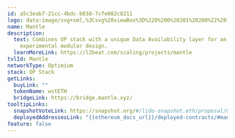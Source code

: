 ```yaml
---
id: a5c3eab7-21cc-4bdc-b038-7cfe082c8211
logo: data:image/svg+xml,%3Csvg%20viewBox%3D%220%200%20201%20200%22%20fill%3D%22none%22%20xmlns%3D%22http%3A%2F%2Fwww.w3.org%2F2000%2Fsvg%22%3E%0A%3Cpath%20d%3D%22M100.334%20156.508V137.265C98.4044%20137.265%2096.4327%20137.097%2094.5029%20136.802L91.4825%20155.792C94.419%20156.298%2097.3975%20156.508%20100.334%20156.508ZM109.144%20155.834C112.08%20155.371%20114.975%20154.697%20117.786%20153.771L111.871%20135.454C110.025%20136.044%20108.095%20136.507%20106.165%20136.802L109.144%20155.834ZM82.8825%20153.771L88.7976%20135.497C86.9518%20134.907%2085.1479%20134.149%2083.3859%20133.265L74.6601%20150.403C77.303%20151.708%2080.0718%20152.845%2082.8825%20153.771ZM125.966%20150.403C128.609%20149.055%20131.126%20147.497%20133.517%20145.771L122.191%20130.233C120.638%20131.37%20118.96%20132.423%20117.198%20133.265L125.966%20150.403ZM67.109%20145.729L78.4357%20130.191C76.8835%20129.054%2075.3733%20127.791%2073.9889%20126.401L60.3968%20140.002C62.4943%20142.065%2064.7597%20144.002%2067.109%20145.729ZM140.188%20140.086L140.313%20139.96C142.411%20137.897%20144.341%20135.623%20146.061%20133.265L130.539%20121.938C129.406%20123.496%20128.106%20125.012%20126.763%20126.359L126.553%20126.57L133.098%20132.76L140.188%20140.086ZM54.6495%20133.223L70.1714%20121.896C69.0387%20120.338%2067.9899%20118.654%2067.109%20116.927L49.993%20125.643C51.3354%20128.296%2052.8876%20130.823%2054.6495%20133.223ZM150.675%20125.686C152.018%20123.075%20153.15%20120.296%20154.073%20117.475L135.783%20111.58C135.195%20113.432%20134.44%20115.243%20133.559%20116.969L150.675%20125.686ZM46.5949%20117.475L64.8856%20111.538C64.2982%20109.685%2063.8368%20107.79%2063.5431%20105.853L44.5393%20108.843C45.0008%20111.748%2045.714%20114.653%2046.5949%20117.475ZM156.129%20108.885C156.59%20105.979%20156.842%20102.99%20156.842%20100.042H137.629C137.629%20101.979%20137.461%20103.958%20137.167%20105.895L156.129%20108.885ZM63.0817%20100C63.0817%2098.0632%2063.2495%2096.0841%2063.5431%2094.1472L44.5393%2091.1576C44.0779%2094.063%2043.8681%2097.0526%2043.8262%20100H63.0817ZM137.167%2094.1893L156.171%2091.1997C155.709%2088.2943%20155.038%2085.3889%20154.115%2082.5677L135.825%2088.4627C136.412%2090.3576%20136.873%2092.2524%20137.167%2094.1893ZM64.8856%2088.4627C65.4729%2086.61%2066.228%2084.7994%2067.109%2083.073L49.993%2074.3568C48.6505%2076.9675%2047.5179%2079.7465%2046.5949%2082.5677L64.8856%2088.4627ZM133.601%2083.1151L150.759%2074.3989C149.417%2071.7462%20147.865%2069.2197%20146.103%2066.8196L130.539%2078.1465C131.671%2079.7044%20132.72%2081.3887%20133.601%2083.1151ZM70.1714%2078.1044C71.304%2076.5464%2072.6045%2075.0305%2073.9889%2073.641L74.0309%2073.5989L60.4387%2059.9982L60.3968%2060.0403C58.2993%2062.1457%2056.3695%2064.3774%2054.6495%2066.7775L70.1714%2078.1044ZM126.763%2073.7252L130.874%2069.5566L140.313%2060.1246L140.271%2060.0824C138.174%2058.0192%20135.95%2056.0823%20133.601%2054.3559L122.274%2069.8934C123.827%2071.0303%20125.337%2072.2935%20126.679%2073.6831L126.763%2073.7252ZM78.4777%2069.8092C80.0298%2068.6723%2081.7079%2067.6618%2083.4698%2066.7775L74.744%2049.6398C72.1011%2050.9873%2069.5841%2052.5452%2067.1929%2054.2716L78.4777%2069.8092ZM117.324%2066.8196L126.092%2049.682C123.449%2048.3345%20120.722%2047.1976%20117.912%2046.2713L111.955%2064.5458C113.758%2065.1774%20115.562%2065.9354%20117.324%2066.8196ZM88.8815%2064.5458C90.7273%2063.9563%2092.6571%2063.4931%2094.5868%2063.1984L91.6083%2044.208C88.7137%2044.6712%2085.7771%2045.3449%2082.9664%2046.2713L88.8815%2064.5458ZM106.207%2063.1984L109.228%2044.208C106.333%2043.7448%20103.355%2043.4922%20100.418%2043.4922V62.7352C102.348%2062.7352%20104.319%2062.9036%20106.207%2063.1984Z%22%20fill%3D%22black%22%2F%3E%0A%3Cpath%20d%3D%22M100.338%20138.153V118.826C98.7015%20118.826%2097.1074%20118.615%2095.5133%20118.194L90.4792%20136.848C93.7094%20137.69%2097.0235%20138.153%20100.338%20138.153ZM110.196%20136.848C113.426%20136.005%20116.489%20134.742%20119.383%20133.058L109.651%20116.341C108.266%20117.141%20106.756%20117.773%20105.204%20118.194L110.196%20136.848ZM81.3339%20133.058L91.0665%20116.341C89.6821%20115.541%2088.3816%20114.531%2087.207%20113.394L87.0392%20113.225L80.9143%20119.668L73.3632%20126.952L73.489%20127.079C75.8383%20129.395%2078.4812%20131.416%2081.3339%20133.058ZM127.228%20127.079C129.577%20124.721%20131.633%20122.11%20133.269%20119.247L116.447%20109.562C115.65%20110.952%20114.643%20112.215%20113.468%20113.394L127.228%20127.079ZM67.4061%20119.205L84.2285%20109.562C83.4314%20108.172%2082.8021%20106.699%2082.3826%20105.141L63.6306%20110.109C64.4696%20113.267%2065.7701%20116.341%2067.4061%20119.205ZM137.087%20110.152C137.926%20106.951%20138.387%20103.667%20138.387%20100.383H118.964C118.964%20101.983%20118.754%20103.625%20118.335%20105.183L137.087%20110.152ZM81.7953%20100.341C81.7953%2098.7404%2082.0051%2097.0983%2082.4246%2095.5403L63.6306%2090.5716C62.7915%2093.7718%2062.3301%2097.0562%2062.3301%20100.341H81.7953ZM118.293%2095.5824L137.087%2090.6137C136.248%2087.4136%20134.947%2084.3398%20133.311%2081.4765L116.489%2091.119C117.244%2092.5507%20117.873%2094.0244%20118.293%2095.5824ZM84.2704%2091.119C85.0675%2089.7716%2086.0324%2088.4663%2087.207%2087.3294L87.2489%2087.2873L80.2851%2080.3817L73.6149%2073.5182L73.489%2073.6445C71.1398%2075.9604%2069.1261%2078.6132%2067.4481%2081.4344L84.2704%2091.119ZM113.468%2087.3294L120.348%2080.4659L127.396%2073.813L127.228%2073.6445C124.879%2071.2865%20122.236%2069.3075%20119.383%2067.6232L109.651%2084.3398C111.035%2085.1398%20112.294%2086.1083%20113.468%2087.2452V87.3294ZM91.0665%2084.3398C92.4509%2083.5397%2093.9611%2082.9081%2095.5133%2082.487L90.5631%2063.8335C87.3328%2064.6757%2084.2704%2065.9389%2081.3758%2067.6232L91.0665%2084.3398ZM105.162%2082.5292L110.196%2063.8756C107.008%2063.0335%20103.694%2062.5703%20100.38%2062.5703V81.8975C101.974%2081.8975%20103.61%2082.1081%20105.162%2082.5292Z%22%20fill%3D%22black%22%2F%3E%0A%3Cg%20opacity%3D%220.5%22%20filter%3D%22url(%23filter0_f_16862_2437)%22%3E%0A%3Cpath%20d%3D%22M104.342%20150.516V131.273C102.412%20131.273%20100.44%20131.104%2098.5107%20130.81L95.4903%20149.8C98.4268%20150.305%20101.405%20150.516%20104.342%20150.516ZM113.152%20149.842C116.088%20149.379%20118.983%20148.705%20121.794%20147.779L115.878%20129.462C114.033%20130.052%20112.103%20130.515%20110.173%20130.81L113.152%20149.842ZM86.8903%20147.779L92.8054%20129.504C90.9596%20128.915%2089.1557%20128.157%2087.3937%20127.273L78.6679%20144.41C81.3108%20145.716%2084.0796%20146.853%2086.8903%20147.779ZM129.974%20144.41C132.617%20143.063%20135.134%20141.505%20137.525%20139.779L126.198%20124.241C124.646%20125.378%20122.968%20126.431%20121.206%20127.273L129.974%20144.41ZM71.1168%20139.736L82.4435%20124.199C80.8913%20123.062%2079.3811%20121.799%2077.9967%20120.409L64.4046%20134.01C66.5022%20136.073%2068.7675%20138.01%2071.1168%20139.736ZM144.195%20134.094L144.321%20133.968C146.419%20131.904%20148.348%20129.631%20150.068%20127.273L134.547%20115.946C133.414%20117.504%20132.113%20119.02%20130.771%20120.367L130.561%20120.578L137.106%20126.767L144.195%20134.094ZM58.6573%20127.231L74.1792%20115.904C73.0465%20114.346%2071.9977%20112.661%2071.1168%20110.935L54.0008%20119.651C55.3432%20122.304%2056.8954%20124.83%2058.6573%20127.231ZM154.683%20119.693C156.025%20117.083%20157.158%20114.304%20158.081%20111.482L139.79%20105.587C139.203%20107.44%20138.448%20109.251%20137.567%20110.977L154.683%20119.693ZM50.6027%20111.482L68.8934%20105.545C68.3061%20103.693%2067.8446%20101.798%2067.5509%2099.8608L48.5472%20102.85C49.0086%20105.756%2049.7218%20108.661%2050.6027%20111.482ZM160.137%20102.893C160.598%2099.9872%20160.85%2096.9976%20160.85%2094.05H141.636C141.636%2095.987%20141.469%2097.966%20141.175%2099.903L160.137%20102.893ZM67.0895%2094.0079C67.0895%2092.071%2067.2573%2090.092%2067.5509%2088.155L48.5472%2085.1654C48.0857%2088.0708%2047.8759%2091.0604%2047.834%2094.0079H67.0895ZM141.175%2088.1971L160.179%2085.2075C159.717%2082.3021%20159.046%2079.3967%20158.123%2076.5755L139.832%2082.4706C140.42%2084.3654%20140.881%2086.2602%20141.175%2088.1971ZM68.8934%2082.4706C69.4807%2080.6178%2070.2358%2078.8072%2071.1168%2077.0808L54.0008%2068.3646C52.6583%2070.9753%2051.5257%2073.7543%2050.6027%2076.5755L68.8934%2082.4706ZM137.609%2077.1229L154.767%2068.4067C153.425%2065.754%20151.872%2063.2275%20150.11%2060.8274L134.547%2072.1543C135.679%2073.7122%20136.728%2075.3965%20137.609%2077.1229ZM74.1792%2072.1122C75.3119%2070.5542%2076.6123%2069.0383%2077.9967%2067.6488L78.0387%2067.6067L64.4466%2054.006L64.4046%2054.0482C62.3071%2056.1535%2060.3773%2058.3852%2058.6573%2060.7853L74.1792%2072.1122ZM130.771%2067.733L134.882%2063.5644L144.321%2054.1324L144.279%2054.0903C142.182%2052.027%20139.958%2050.0901%20137.609%2048.3637L126.282%2063.9012C127.834%2065.0381%20129.345%2066.3014%20130.687%2067.6909L130.771%2067.733ZM82.4855%2063.817C84.0377%2062.6801%2085.7157%2061.6696%2087.4776%2060.7853L78.7518%2043.6477C76.1089%2044.9951%2073.5919%2046.5531%2071.2007%2048.2795L82.4855%2063.817ZM121.332%2060.8274L130.1%2043.6898C127.457%2042.3423%20124.73%2041.2054%20121.919%2040.2791L115.962%2058.5536C117.766%2059.1852%20119.57%2059.9432%20121.332%2060.8274ZM92.8893%2058.5536C94.7352%2057.9641%2096.6649%2057.5009%2098.5946%2057.2062L95.6161%2038.2158C92.7215%2038.679%2089.7849%2039.3527%2086.9742%2040.2791L92.8893%2058.5536ZM110.215%2057.2062L113.236%2038.2158C110.341%2037.7526%20107.362%2037.5%20104.426%2037.5V56.743C106.356%2056.743%20108.327%2056.9114%20110.215%2057.2062Z%22%20fill%3D%22black%22%2F%3E%0A%3Cpath%20d%3D%22M104.345%20132.161V112.833C102.709%20112.833%20101.115%20112.623%2099.5211%20112.202L94.487%20130.855C97.7172%20131.697%20101.031%20132.161%20104.345%20132.161ZM114.204%20130.855C117.434%20130.013%20120.497%20128.75%20123.391%20127.066L113.659%20110.349C112.274%20111.149%20110.764%20111.781%20109.212%20112.202L114.204%20130.855ZM85.3417%20127.066L95.0743%20110.349C93.6899%20109.549%2092.3894%20108.538%2091.2148%20107.402L91.047%20107.233L84.9222%20113.676L77.371%20120.96L77.4968%20121.086C79.8461%20123.402%2082.489%20125.423%2085.3417%20127.066ZM131.236%20121.086C133.585%20118.728%20135.641%20116.118%20137.277%20113.254L120.455%20103.57C119.658%20104.959%20118.651%20106.223%20117.476%20107.402L131.236%20121.086ZM71.414%20113.212L88.2363%20103.57C87.4392%20102.18%2086.81%20100.707%2086.3904%2099.1486L67.6384%20104.117C68.4774%20107.275%2069.7779%20110.349%2071.414%20113.212ZM141.094%20104.159C141.933%20100.959%20142.395%2097.6748%20142.395%2094.3904H122.972C122.972%2095.9905%20122.762%2097.6327%20122.342%2099.1907L141.094%20104.159ZM85.8031%2094.3483C85.8031%2092.7483%2086.0129%2091.1061%2086.4324%2089.5481L67.6384%2084.5795C66.7994%2087.7796%2066.3379%2091.064%2066.3379%2094.3483H85.8031ZM122.3%2089.5902L141.094%2084.6216C140.255%2081.4214%20138.955%2078.3476%20137.319%2075.4843L120.497%2085.1268C121.252%2086.5585%20121.881%2088.0322%20122.3%2089.5902ZM88.2782%2085.1268C89.0753%2083.7794%2090.0402%2082.4741%2091.2148%2081.3372L91.2568%2081.2951L84.2929%2074.3895L77.6227%2067.526L77.4968%2067.6523C75.1476%2069.9682%2073.1339%2072.621%2071.4559%2075.4422L88.2782%2085.1268ZM117.476%2081.3372L124.356%2074.4737L131.404%2067.8208L131.236%2067.6523C128.887%2065.2943%20126.244%2063.3153%20123.391%2061.631L113.659%2078.3476C115.043%2079.1476%20116.301%2080.1161%20117.476%2081.253V81.3372ZM95.0743%2078.3476C96.4587%2077.5475%2097.9689%2076.9159%2099.5211%2076.4949L94.5709%2057.8413C91.3407%2058.6835%2088.2782%2059.9467%2085.3836%2061.631L95.0743%2078.3476ZM109.17%2076.537L114.204%2057.8835C111.016%2057.0413%20107.702%2056.5781%20104.387%2056.5781V75.9054C105.982%2075.9054%20107.618%2076.1159%20109.17%2076.537Z%22%20fill%3D%22black%22%2F%3E%0A%3C%2Fg%3E%0A%3Cdefs%3E%0A%3Cfilter%20id%3D%22filter0_f_16862_2437%22%20x%3D%2233.834%22%20y%3D%2223.5%22%20width%3D%22141.016%22%20height%3D%22141.016%22%20filterUnits%3D%22userSpaceOnUse%22%20color-interpolation-filters%3D%22sRGB%22%3E%0A%3CfeFlood%20flood-opacity%3D%220%22%20result%3D%22BackgroundImageFix%22%2F%3E%0A%3CfeBlend%20mode%3D%22normal%22%20in%3D%22SourceGraphic%22%20in2%3D%22BackgroundImageFix%22%20result%3D%22shape%22%2F%3E%0A%3CfeGaussianBlur%20stdDeviation%3D%227%22%20result%3D%22effect1_foregroundBlur_16862_2437%22%2F%3E%0A%3C%2Ffilter%3E%0A%3C%2Fdefs%3E%0A%3C%2Fsvg%3E%0A
name: Mantle
description:
  text: Combines OP stack with a unique Data Availability layer for an
    experimental modular design.
  learnMoreLink: https://l2beat.com/scaling/projects/mantle
tvlId: Mantle
networkType: Optimium
stack: OP Stack
getLinks:
  buyLink: ""
  tokenName: wstETH
  bridgeLink: https://bridge.mantle.xyz/
tooltipLinks:
  snapshotVoteLink: https://snapshot.org/#/lido-snapshot.eth/proposal/0x349fa7409a99683405e71ddebaf5068f3dee7d4e6c9e4375198c4dc10c899bb9
  deployedAddressesLink: "{{ethereum_docs_url}}/deployed-contracts/#mantle"
feature: false
---
```

